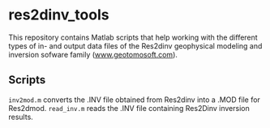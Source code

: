 # res2dinv_tools

This repository contains Matlab scripts that help working with the different types of in- and output data files of the Res2dinv geophysical modeling and inversion sofware family (www.geotomosoft.com).

## Scripts

`inv2mod.m` converts the .INV file obtained from Res2dinv into a .MOD file for Res2dmod.
`read_inv.m` reads the .INV file containing Res2Dinv inversion results.
